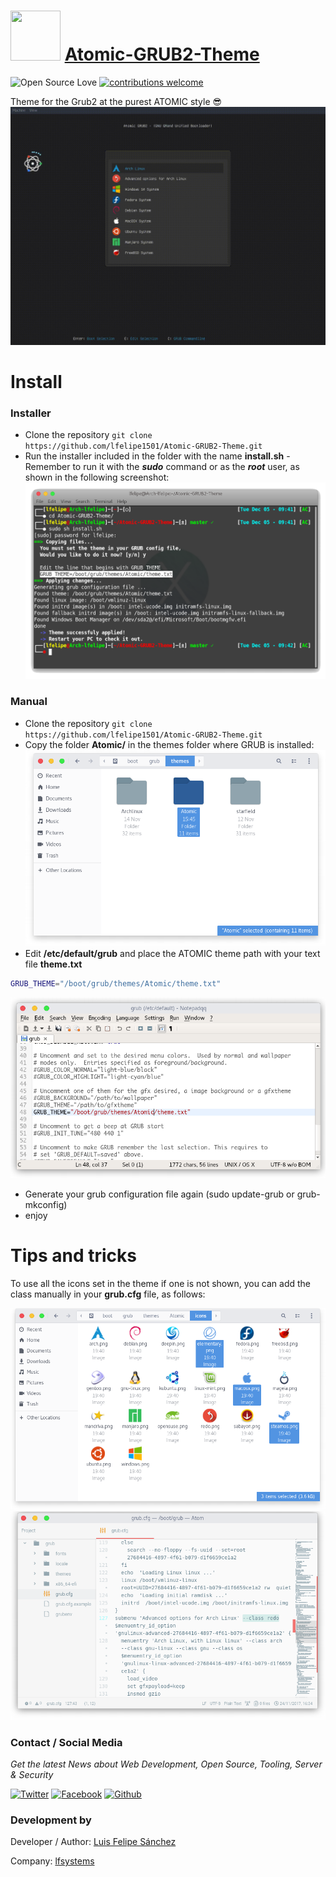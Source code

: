 # <a href="https://www.lfsystems.com.co"><img src="https://cn.pling.com/img/d/1/9/e/34ca796826e3886a5232d81f1b598e1ccdc4.png" width="80" height="80"></a> <a href="https://www.gnome-look.org/p/1200710/">Atomic-GRUB2-Theme</a>
![Open Source Love](https://badges.frapsoft.com/os/v1/open-source.png?v=103)
[![contributions welcome](https://img.shields.io/badge/contributions-welcome-brightgreen.svg?style=flat)](https://github.com/lfelipe1501/Atomic-GRUB2-Theme/issues)

Theme for the Grub2 at the purest ATOMIC style :sunglasses:
![Atomic-Theme](https://raw.githubusercontent.com/lfelipe1501/lfelipe-projects/master/AtomicGRUB/Atomic-GRUB2-theme.gif)

# Install

### Installer
- Clone the repository `git clone https://github.com/lfelipe1501/Atomic-GRUB2-Theme.git`
- Run the installer included in the folder with the name **install.sh** - Remember to run it with the *__sudo__* command or as the *__root__* user, as shown in the following screenshot:
![Atomic-Installer](https://raw.githubusercontent.com/lfelipe1501/lfelipe-projects/master/AtomicGRUB/Atomic-installer.png)

### Manual
- Clone the repository `git clone https://github.com/lfelipe1501/Atomic-GRUB2-Theme.git`
- Copy the folder **Atomic/** in the themes folder where GRUB is installed:
![capture1](https://raw.githubusercontent.com/lfelipe1501/lfelipe-projects/master/AtomicGRUB/capture1.png)
- Edit **/etc/default/grub** and place the ATOMIC theme path with your text file **theme.txt**
```bash
GRUB_THEME="/boot/grub/themes/Atomic/theme.txt"
```
![capture2](https://raw.githubusercontent.com/lfelipe1501/lfelipe-projects/master/AtomicGRUB/capture2.png)
- Generate your grub configuration file again (sudo update-grub or grub-mkconfig)
- enjoy

# Tips and tricks

To use all the icons set in the theme if one is not shown, you can add the class manually in your **grub.cfg** file, as follows:

![capture4](https://raw.githubusercontent.com/lfelipe1501/lfelipe-projects/master/AtomicGRUB/capture4.png)
![capture3](https://raw.githubusercontent.com/lfelipe1501/lfelipe-projects/master/AtomicGRUB/capture3.png)

### Contact / Social Media

*Get the latest News about Web Development, Open Source, Tooling, Server & Security*

[![Twitter](https://github.frapsoft.com/social/twitter.png)](https://twitter.com/lfelipe1501)
[![Facebook](https://github.frapsoft.com/social/facebook.png)](https://www.facebook.com/lfelipe1501)
[![Github](https://github.frapsoft.com/social/github.png)](https://github.com/lfelipe1501)

### Development by

Developer / Author: [Luis Felipe Sánchez](https://github.com/lfelipe1501)

Company: [lfsystems](https://www.lfsystems.com.co)
